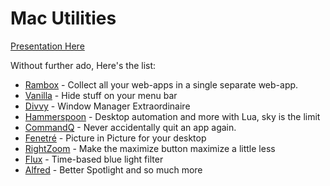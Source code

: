# Mac Utilities

[Presentation Here](http://mitchkeenan.com/utilitiesTechshare)

Without further ado, Here's the list:

* [Rambox](https://rambox.pro/#home) - Collect all your web-apps in a single separate web-app.
* [Vanilla](https://matthewpalmer.net/vanilla/) - Hide stuff on your menu bar
* [Divvy](http://mizage.com/divvy/) - Window Manager Extraordinaire
* [Hammerspoon](https://www.hammerspoon.org/) - Desktop automation and more with Lua, sky is the limit
* [CommandQ](https://clickontyler.com/commandq/) - Never accidentally quit an app again.
* [Fenetré](https://xn--fent-ipa.re/) - Picture in Picture for your desktop
* [RightZoom](https://www.switchingtomac.com/making-the-switch/make-the-os-x-maximize-button-work-like-windows/) - Make the maximize button maximize a little less
* [Flux](https://justgetflux.com/) - Time-based blue light filter
* [Alfred](https://www.alfredapp.com/) - Better Spotlight and so much more